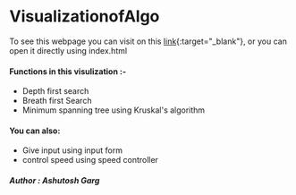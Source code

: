 # VisualizationofAlgo

To see this webpage you can visit on this [link](https://ashutosh321607.github.io/VisualizationofAlgo/){:target="_blank"},
or you can open it directly using index.html

#### Functions in this visulization :-

  - Depth first search
  - Breath first Search
  - Minimum spanning tree using Kruskal's algorithm
  
#### You can also:
  
  - Give input using input form 
  - control speed using speed controller
  
##### Author : Ashutosh Garg
